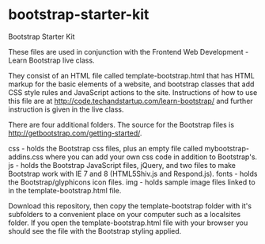 bootstrap-starter-kit
=====================

Bootstrap Starter Kit

These files are used in conjunction with the Frontend Web Development - Learn Bootstrap live class.

They consist of an HTML file called template-bootstrap.html that has HTML markup for the basic elements of a website, and bootstrap classes that add CSS style rules and JavaScript actions to the site. 
Instructions of how to use this file are at http://code.techandstartup.com/learn-bootstrap/ and further instruction is
given in the live class.

There are four additional folders. The source for the Bootstrap files is http://getbootstrap.com/getting-started/.

css - holds the Bootstrap css files, plus an empty file called mybootstrap-addins.css where you can add your own css code in addition to Bootstrap's.
js - holds the Bootstrap JavaScript files, jQuery, and two files to make Bootstrap work with IE 7 and 8 (HTML5Shiv.js and Respond.js).
fonts - holds the Bootstrap/glyphicons icon files.
img - holds sample image files linked to in the template-bootstrap.html file.

Download this repository, then copy the template-bootstrap folder with it's subfolders to a convenient place on your computer such as a localsites folder. If you open the template-bootstrap.html file with your browser you should see the file with the Bootstrap styling applied. 
